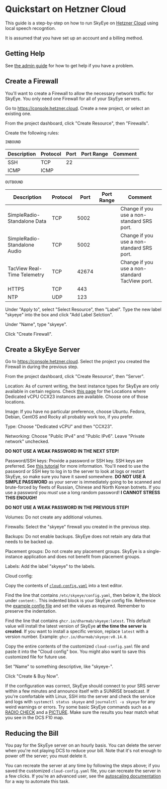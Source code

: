# Quickstart on Hetzner Cloud

This guide is a step-by-step on how to run SkyEye on [Hetzner Cloud](https://www.hetzner.com/cloud) using local speech recogntion.

It is assumed that you have set up an account and a billing method.

## Getting Help

See [the admin guide](ADMIN.md#getting-help) for how to get help if you have a problem.

## Create a Firewall

You'll want to create a Firewall to allow the necessary network traffic for SkyEye. You only need one Firewall for all of your SkyEye servers.

Go to https://console.hetzner.cloud. Create a new project, or select an existing one.

From the project dashboard, click "Create Resource", then "Firewalls".

Create the following rules:

`INBOUND`

|Description|Protocol|Port|Port Range|Comment
|-|-|-|-|-|
|SSH|TCP|22|||
|ICMP|ICMP||||

`OUTBOUND`

|Description|Protocol|Port|Port Range|Comment
|-|-|-|-|-|
|SimpleRadio-Standalone Data|TCP|5002||Change if you use a non-standard SRS port.|
|SimpleRadio-Standalone Audio|TCP|5002||Change if you use a non-standard SRS port.|
|TacView Real-Time Telemetry|TCP|42674||Change if you use a non-standard TacView port.|
|HTTPS|TCP|443|||
|NTP|UDP|123|||

Under "Apply to", select "Select Resource", then "Label". Type the new label "skyeye" into the box and click "Add Label Selction".

Under "Name", type "skyeye".

Click "Create Firewall".

## Create a SkyEye Server

Go to https://console.hetzner.cloud. Select the project you created the Firewall in during the previous step.

From the project dashboard, click "Create Resource", then "Server".

Location: As of current writing, the best instance types for SkyEye are only available in certain regions. Check [this page](https://www.hetzner.com/cloud/) for the Locations where Dedicated vCPU CCX23 instances are available. Choose one of those locations.

Image: If you have no particular preference, choose Ubuntu. Fedora, Debian, CentOS and Rocky all probably work too, if you prefer.

Type: Choose "Dedicated vCPU" and then "CCX23".

Networking: Choose "Public IPv4" and "Public IPv6". Leave "Private network" unchecked.

**DO NOT USE A WEAK PASSWORD IN THE NEXT STEP!**

Password/SSH keys: Provide a password or SSH key. SSH keys are preferred. See [this tutorial](https://community.hetzner.com/tutorials/howto-ssh-key) for more information. You'll need to use the password or SSH key to log in to the server to look at logs or restart SkyEye, so make sure you have it saved somewhere. **DO NOT USE A SIMPLE PASSWORD** as your server is immediately going to be scanned and brute-forced by fleets of Russian, Chinese and North Korean botnets. If you use a password you _must_ use a long random password! **I CANNOT STRESS THIS ENOUGH!**

**DO NOT USE A WEAK PASSWORD IN THE PREVIOUS STEP!**

Volumes: Do not create any additional volumes.

Firewalls: Select the "skyeye" firewall you created in the previous step.

Backups: Do not enable backups. SkyEye does not retain any data that needs to be backed up.

Placement groups: Do not create any placement groups. SkyEye is a single-instance application and does not benefit from placement groups.

Labels: Add the label "skyeye" to the labels.

Cloud config:

Copy the contents of [`cloud-config.yaml`](../init/cloud-init/cloud-config.yaml) into a text editor.

Find the line that contains `/etc/skyeye/config.yaml`, then below it, the block under `content:`. This indented block is your SkyEye config file. Reference the [example config file](../config.yaml) and set the values as required. Remember to preserve the indentation.

Find the line that contains `ghcr.io/dharmab/skyeye:latest`. This default value will install the latest version of SkyEye **at the time the server is created**. If you want to install a specific version, replace `latest` with a version number. Example: `ghcr.io/dharmab/skyeye:v0.14.0`.

Copy the entire contents of the customized `cloud-config.yaml` file and paste it into the "Cloud config" box. You might also want to save this customized file for future use.

Set "Name" to something descriptive, like "skyeye-<dcs-server-name>".

Click "Create & Buy Now". 

If the configuration was correct, SkyEye should connect to your SRS server within a few minutes and announce itself with a SUNRISE broadcast. If you're comfortable with Linux, SSH into the server and check the service and logs with `systemctl status skyeye` and `journalctl -u skyeye` for any weird warnings or errors. Try some basic SkyEye commands such as a [RADIO CHECK](PLAYER.md#radio-check) and a [PICTURE](PLAYER.md#picture). Make sure the results you hear match what you see in the DCS F10 map.

## Reducing the Bill

You pay for the SkyEye server on an hourly basis. You can delete the server when you're not playing DCS to reduce your bill. Note that it's not enough to power off the server; you must delete it. 

You can recreate the server at any time by following the steps above; if you saved the customized `cloud-config.yaml` file, you can recreate the server in a few clicks. If you're an advanced user, see the [autoscaling documentation](ADMIN.md#autoscaling-experimental) for a way to automate this task.
